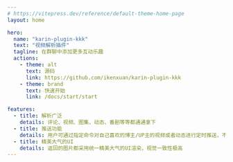 ```yaml
---
# https://vitepress.dev/reference/default-theme-home-page
layout: home

hero:
  name: "karin-plugin-kkk"
  text: "视频解析插件"
  tagline: 在群聊中添加更多互动乐趣
  actions:
    - theme: alt
      text: 源码
      link: https://github.com/ikenxuan/karin-plugin-kkk
    - theme: brand
      text: 快速开始
      link: /docs/start/start

features:
  - title: 解析广泛
    details: 评论、视频、图集、动态、番剧等等都通通拿下
  - title: 推送功能
    details: 用户可通过指定命令对自己喜欢的博主/UP主的视频或者动态进行定时推送，不错过他/她更新的动态
  - title: 精美大气的UI
    details: 返回的图片都采用统一精美大气的UI渲染，视觉一致性极高
---
```


